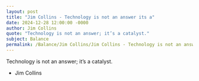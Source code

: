 ```yaml
---
layout: post
title: "Jim Collins - Technology is not an answer its a"
date: 2024-12-28 12:00:00 -0000
author: Jim Collins
quote: "Technology is not an answer; it’s a catalyst."
subject: Balance
permalink: /Balance/Jim Collins/Jim Collins - Technology is not an answer its a
---
```


Technology is not an answer; it’s a catalyst.

- Jim Collins
